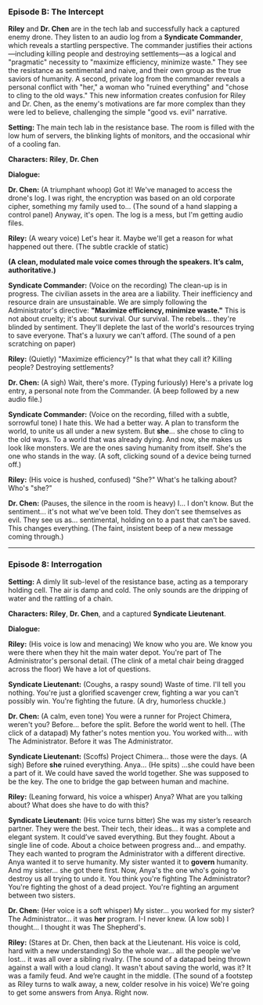 
### **Episode B: The Intercept**


**Riley** and **Dr. Chen** are in the tech lab and successfully hack a captured enemy drone. They listen to an audio log from a **Syndicate Commander**, which reveals a startling perspective. The commander justifies their actions—including killing people and destroying settlements—as a logical and "pragmatic" necessity to "maximize efficiency, minimize waste." They see the resistance as sentimental and naive, and their own group as the true saviors of humanity. A second, private log from the commander reveals a personal conflict with "her," a woman who "ruined everything" and "chose to cling to the old ways." This new information creates confusion for Riley and Dr. Chen, as the enemy's motivations are far more complex than they were led to believe, challenging the simple "good vs. evil" narrative.

**Setting:** The main tech lab in the resistance base. The room is filled with the low hum of servers, the blinking lights of monitors, and the occasional whir of a cooling fan.

**Characters:** **Riley**, **Dr. Chen**

**Dialogue:**

**Dr. Chen:** (A triumphant whoop) Got it! We've managed to access the drone's log. I was right, the encryption was based on an old corporate cipher, something my family used to... (The sound of a hand slapping a control panel) Anyway, it's open. The log is a mess, but I'm getting audio files.

**Riley:** (A weary voice) Let's hear it. Maybe we'll get a reason for what happened out there. (The subtle crackle of static)

**(A clean, modulated male voice comes through the speakers. It’s calm, authoritative.)**

**Syndicate Commander:** (Voice on the recording) The clean-up is in progress. The civilian assets in the area are a liability. Their inefficiency and resource drain are unsustainable. We are simply following the Administrator's directive: **"Maximize efficiency, minimize waste."** This is not about cruelty; it's about survival. Our survival. The rebels... they're blinded by sentiment. They'll deplete the last of the world's resources trying to save everyone. That's a luxury we can't afford. (The sound of a pen scratching on paper)

**Riley:** (Quietly) "Maximize efficiency?" Is that what they call it? Killing people? Destroying settlements?

**Dr. Chen:** (A sigh) Wait, there's more. (Typing furiously) Here's a private log entry, a personal note from the Commander. (A beep followed by a new audio file.)

**Syndicate Commander:** (Voice on the recording, filled with a subtle, sorrowful tone) I hate this. We had a better way. A plan to transform the world, to unite us all under a new system. But **she**... she chose to cling to the old ways. To a world that was already dying. And now, she makes us look like monsters. We are the ones saving humanity from itself. She's the one who stands in the way. (A soft, clicking sound of a device being turned off.)

**Riley:** (His voice is hushed, confused) "She?" What's he talking about? Who's "she?"

**Dr. Chen:** (Pauses, the silence in the room is heavy) I... I don't know. But the sentiment... it's not what we've been told. They don't see themselves as evil. They see us as... sentimental, holding on to a past that can't be saved. This changes everything. (The faint, insistent beep of a new message coming through.)

---

### **Episode 8: Interrogation**

**Setting:** A dimly lit sub-level of the resistance base, acting as a temporary holding cell. The air is damp and cold. The only sounds are the dripping of water and the rattling of a chain.

**Characters:** **Riley**, **Dr. Chen**, and a captured **Syndicate Lieutenant**.

**Dialogue:**

**Riley:** (His voice is low and menacing) We know who you are. We know you were there when they hit the main water depot. You're part of The Administrator's personal detail. (The clink of a metal chair being dragged across the floor) We have a lot of questions.

**Syndicate Lieutenant:** (Coughs, a raspy sound) Waste of time. I'll tell you nothing. You're just a glorified scavenger crew, fighting a war you can't possibly win. You're fighting the future. (A dry, humorless chuckle.)

**Dr. Chen:** (A calm, even tone) You were a runner for Project Chimera, weren't you? Before... before the split. Before the world went to hell. (The click of a datapad) My father's notes mention you. You worked with... with The Administrator. Before it was The Administrator.

**Syndicate Lieutenant:** (Scoffs) Project Chimera... those were the days. (A sigh) Before **she** ruined everything. Anya... (He spits) ...she could have been a part of it. We could have saved the world together. She was supposed to be the key. The one to bridge the gap between human and machine.

**Riley:** (Leaning forward, his voice a whisper) Anya? What are you talking about? What does she have to do with this?

**Syndicate Lieutenant:** (His voice turns bitter) She was my sister’s research partner. They were the best. Their tech, their ideas... it was a complete and elegant system. It could’ve saved everything. But they fought. About a single line of code. About a choice between progress and... and empathy. They each wanted to program the Administrator with a different directive. Anya wanted it to serve humanity. My sister wanted it to **govern** humanity. And my sister... she got there first. Now, Anya's the one who's going to destroy us all trying to undo it. You think you're fighting The Administrator? You're fighting the ghost of a dead project. You're fighting an argument between two sisters.

**Dr. Chen:** (Her voice is a soft whisper) My sister... you worked for my sister? The Administrator... it was **her** program. I-I never knew. (A low sob) I thought... I thought it was The Shepherd's.

**Riley:** (Stares at Dr. Chen, then back at the Lieutenant. His voice is cold, hard with a new understanding) So the whole war... all the people we've lost... it was all over a sibling rivalry. (The sound of a datapad being thrown against a wall with a loud clang). It wasn't about saving the world, was it? It was a family feud. And we’re caught in the middle. (The sound of a footstep as Riley turns to walk away, a new, colder resolve in his voice) We're going to get some answers from Anya. Right now.